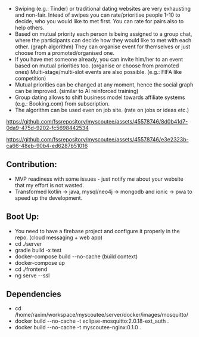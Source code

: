 * Swiping (e.g.: Tinder) or traditional dating websites are very exhausting and non-fair. Intead of swipes you can rate/prioritise people 1-10 to decide, who you would like to met first. You can rate for pairs also to help others.
* Based on mutual priority each person is being assigned to a group chat, where the participants can decide how they would like to met with each other. (graph algorithm) They can organise event for themselves or just choose from a promoted/organised one.
* If you have met someone already, you can invite him/her to an event based on mutual priorities too. (organise or choose from promoted ones) Multi-stage/multi-slot events are also possible. (e.g.: FIFA like competition)
* Mutual priorities can be changed at any moment, hence the social graph can be improved. (similar to AI reinforced training)
* Group dating allows to shift business model towards affiliate systems (e.g.: Booking.com) from subscription.
* The algorithm can be used even on job site. (rate on jobs or ideas etc.)

https://github.com/fssrepository/myscoutee/assets/45578746/8d0b41d7-0da9-475d-9202-fc5698442534

https://github.com/fssrepository/myscoutee/assets/45578746/e3e2323b-ca66-48eb-90b4-ed6287b51016

Contribution:
-------------
* MVP readiness with some issues - just notify me about your website that my effort is not wasted.
* Transformed kotlin -> java, mysql/neo4j -> mongodb and ionic -> pwa to speed up the development.

Boot Up:
-------
* You need to have a firebase project and configure it properly in the repo. (cloud messaging + web app)
* cd ./server
* gradle build -x test
* docker-compose build --no-cache (build context)
* docker-compose up
* cd ./frontend
* ng serve --ssl

Dependencies
------------
* cd /home/raxim/workspace/myscoutee/server/docker/images/mosquitto/
* docker build --no-cache -t eclipse-mosquitto:2.0.18-ext_auth .
* docker build --no-cache -t myscoutee-nginx:0.1.0 .

